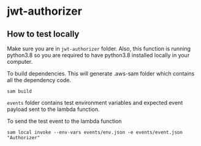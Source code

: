 # jwt-authorizer

## How to test locally

Make sure you are in `jwt-authorizer` folder. Also, this function is running python3.8 so you are required to have python3.8 installed locally in your computer.

To build dependencies. This will generate .aws-sam folder which contains all the dependency code.
```
sam build
```

`events` folder contains test environment variables and expected event payload sent to the lambda function.

To send the test event to the lambda function
```
sam local invoke --env-vars events/env.json -e events/event.json "Authorizer"
```
